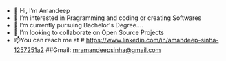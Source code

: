 - 👋 Hi, I’m Amandeep
- 👀 I’m interested in Pragramming and coding or creating Softwares 
- 🌱 I’m currently pursuing Bachelor's Degree....
- 💞️ I’m looking to collaborate on Open Source Projects
- 📫You can reach me at # https://www.linkedin.com/in/amandeep-sinha-1257251a2 
##Gmail: mramandeepsinha@gmail.com

<!---
ads3342/ads3342 is a ✨ special ✨ repository because its `README.md` (this file) appears on your GitHub profile.
You can click the Preview link to take a look at your changes.
--->
